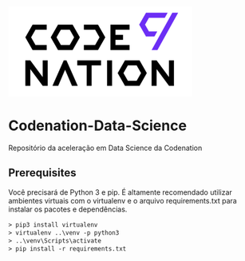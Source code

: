 ![](/semana-02/logo.png)
# Codenation-Data-Science
Repositório da aceleração em Data Science da Codenation

## Prerequisites

Você precisará de Python 3 e pip. É altamente recomendado utilizar ambientes virtuais com o virtualenv e o arquivo requirements.txt para instalar os pacotes e dependências.

```
> pip3 install virtualenv
> virtualenv ..\venv -p python3
> ..\venv\Scripts\activate
> pip install -r requirements.txt
```
